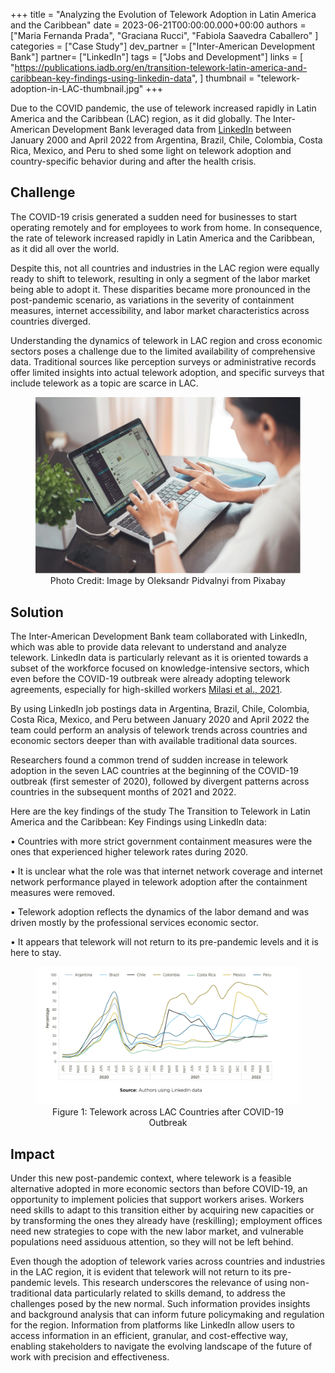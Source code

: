 +++
title = "Analyzing the Evolution of Telework Adoption in Latin America and the Caribbean"
date = 2023-06-21T00:00:00.000+00:00
authors = ["Maria Fernanda Prada", "Graciana Rucci", "Fabiola Saavedra Caballero" ]
categories = ["Case Study"]
dev_partner = ["Inter-American Development Bank"]
partner= ["LinkedIn"]
tags = ["Jobs and Development"]
links = [
    "https://publications.iadb.org/en/transition-telework-latin-america-and-caribbean-key-findings-using-linkedin-data",
]
thumbnail = "telework-adoption-in-LAC-thumbnail.jpg"
+++

Due to the COVID pandemic, the use of telework increased rapidly in Latin America and the Caribbean (LAC) region, as it did globally. The Inter-American Development Bank leveraged data from [LinkedIn](https://economicgraph.linkedin.com) between January 2000 and April 2022 from Argentina, Brazil, Chile, Colombia, Costa Rica, Mexico, and Peru to shed some light on telework adoption and country-specific behavior during and after the health crisis.

## Challenge
The COVID-19 crisis generated a sudden need for businesses to start operating remotely and for employees to work from home. In consequence, the rate of telework increased rapidly in Latin America and the Caribbean, as it did all over the world.

Despite this, not all countries and industries in the LAC region were equally ready to shift to telework, resulting in only a segment of the labor market being able to adopt it. These disparities became more pronounced in the post-pandemic scenario, as variations in the severity of containment measures, internet accessibility, and labor market characteristics across countries diverged.

Understanding the dynamics of telework in LAC region and cross economic sectors poses a challenge due to the limited availability of comprehensive data. Traditional sources like perception surveys or administrative records offer limited insights into actual telework adoption, and specific surveys that include telework as a topic are scarce in LAC.

<figure align="center">
    <img src="telework-adoption-in-LAC-thumbnail.jpg"/>
    <figcaption>
        <center>
		Photo Credit: Image by Oleksandr Pidvalnyi from Pixabay
		</center>
    </figcaption>
</figure>

## Solution

The Inter-American Development Bank team collaborated with LinkedIn, which was able to provide data relevant to understand and analyze telework. LinkedIn data is particularly relevant as it is oriented towards a subset of the workforce focused on knowledge-intensive sectors, which even before the COVID-19 outbreak were already adopting telework agreements, especially for high-skilled workers [Milasi et al., 2021](https://www.oecd-ilibrary.org/economics/telework-before-the-covid-19-pandemic_d5e42dd1-en#:~:text=Trends%20and%20drivers%20of%20differences%20across%20the%20EU,-This%20paper%20provides&text=Descriptive%20evidence%20shows%20that%20before,big%20differences%20across%20EU%20countries).

By using LinkedIn job postings data in Argentina, Brazil, Chile, Colombia, Costa Rica, Mexico, and Peru between January 2020 and April 2022 the team could perform an analysis of telework trends across countries and economic sectors deeper than with available traditional data sources.

Researchers found a common trend of sudden increase in telework adoption in the seven LAC countries at the beginning of the COVID-19 outbreak (first semester of 2020), followed by divergent patterns across countries in the subsequent months of 2021 and 2022.

Here are the key findings of the study The Transition to Telework in Latin America and the Caribbean: Key Findings using LinkedIn data:

•	Countries with more strict government containment measures were the ones that experienced higher telework rates during 2020.

•	It is unclear what the role was that internet network coverage and internet network performance played in telework adoption after the containment measures were removed.

•	Telework adoption reflects the dynamics of the labor demand and was driven mostly by the professional services economic sector.

•	It appears that telework will not return to its pre-pandemic levels and it is here to stay.

<figure align="center">
    <img src="telework-adoption-in-LAC-figure1.png"/>
    <figcaption>
        <center>
		Figure 1: Telework across LAC Countries after COVID-19 Outbreak
		</center>
    </figcaption>
</figure>

## Impact

Under this new post-pandemic context, where telework is a feasible alternative adopted in more economic sectors than before COVID-19, an opportunity to implement policies that support workers arises. Workers need skills to adapt to this transition either by acquiring new capacities or by transforming the ones they already have (reskilling); employment offices need new strategies to cope with the new labor market, and vulnerable populations need assiduous attention, so they will not be left behind.

Even though the adoption of telework varies across countries and industries in the LAC region, it is evident that telework will not return to its pre-pandemic levels. This research underscores the relevance of using non-traditional data particularly related to skills demand, to address the challenges posed by the new normal. Such information provides insights and background analysis that can inform future policymaking and regulation for the region. Information from platforms like LinkedIn allow users to access information in an efficient, granular, and cost-effective way, enabling stakeholders to navigate the evolving landscape of the future of work with precision and effectiveness.
